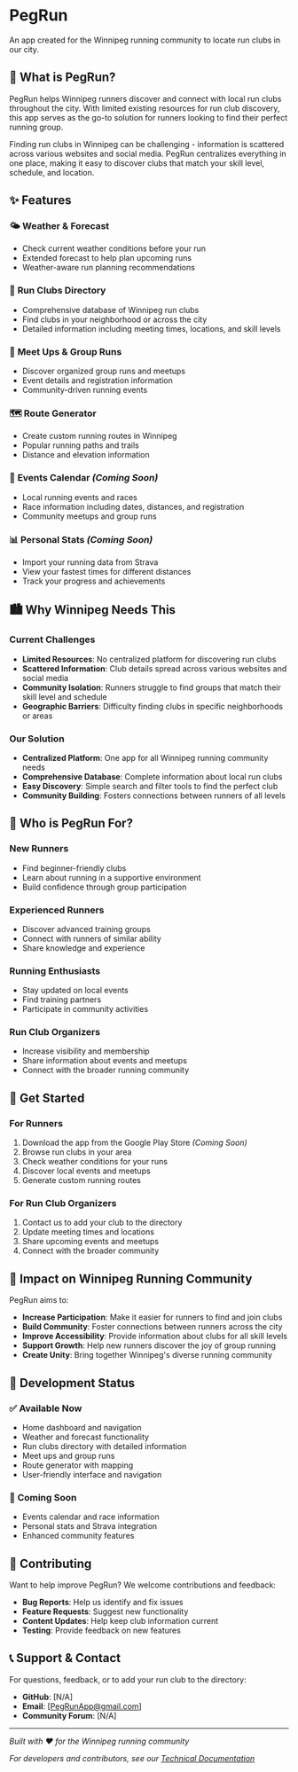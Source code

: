 # PegRun

An app created for the Winnipeg running community to locate run clubs in our city.

## 🎯 What is PegRun?

PegRun helps Winnipeg runners discover and connect with local run clubs throughout the city. With limited existing resources for run club discovery, this app serves as the go-to solution for runners looking to find their perfect running group.

Finding run clubs in Winnipeg can be challenging - information is scattered across various websites and social media. PegRun centralizes everything in one place, making it easy to discover clubs that match your skill level, schedule, and location.

## ✨ Features

### 🌤️ **Weather & Forecast**
- Check current weather conditions before your run
- Extended forecast to help plan upcoming runs
- Weather-aware run planning recommendations

### 👥 **Run Clubs Directory**
- Comprehensive database of Winnipeg run clubs
- Find clubs in your neighborhood or across the city
- Detailed information including meeting times, locations, and skill levels

### 📍 **Meet Ups & Group Runs**
- Discover organized group runs and meetups
- Event details and registration information
- Community-driven running events

### 🗺️ **Route Generator**
- Create custom running routes in Winnipeg
- Popular running paths and trails
- Distance and elevation information

### 📅 **Events Calendar** *(Coming Soon)*
- Local running events and races
- Race information including dates, distances, and registration
- Community meetups and group runs

### 📊 **Personal Stats** *(Coming Soon)*
- Import your running data from Strava
- View your fastest times for different distances
- Track your progress and achievements

## 🏙️ Why Winnipeg Needs This

### **Current Challenges**
- **Limited Resources**: No centralized platform for discovering run clubs
- **Scattered Information**: Club details spread across various websites and social media
- **Community Isolation**: Runners struggle to find groups that match their skill level and schedule
- **Geographic Barriers**: Difficulty finding clubs in specific neighborhoods or areas

### **Our Solution**
- **Centralized Platform**: One app for all Winnipeg running community needs
- **Comprehensive Database**: Complete information about local run clubs
- **Easy Discovery**: Simple search and filter tools to find the perfect club
- **Community Building**: Fosters connections between runners of all levels

## 🎯 Who is PegRun For?

### **New Runners**
- Find beginner-friendly clubs
- Learn about running in a supportive environment
- Build confidence through group participation

### **Experienced Runners**
- Discover advanced training groups
- Connect with runners of similar ability
- Share knowledge and experience

### **Running Enthusiasts**
- Stay updated on local events
- Find training partners
- Participate in community activities

### **Run Club Organizers**
- Increase visibility and membership
- Share information about events and meetups
- Connect with the broader running community

## 📱 Get Started

### **For Runners**
1. Download the app from the Google Play Store *(Coming Soon)*
2. Browse run clubs in your area
3. Check weather conditions for your runs
4. Discover local events and meetups
5. Generate custom running routes

### **For Run Club Organizers**
1. Contact us to add your club to the directory
2. Update meeting times and locations
3. Share upcoming events and meetups
4. Connect with the broader community

## 🌟 Impact on Winnipeg Running Community

PegRun aims to:

- **Increase Participation**: Make it easier for runners to find and join clubs
- **Build Community**: Foster connections between runners across the city
- **Improve Accessibility**: Provide information about clubs for all skill levels
- **Support Growth**: Help new runners discover the joy of group running
- **Create Unity**: Bring together Winnipeg's diverse running community

## 🚧 Development Status

### ✅ **Available Now**
- Home dashboard and navigation
- Weather and forecast functionality
- Run clubs directory with detailed information
- Meet ups and group runs
- Route generator with mapping
- User-friendly interface and navigation

### 🔄 **Coming Soon**
- Events calendar and race information
- Personal stats and Strava integration
- Enhanced community features

## 🤝 Contributing

Want to help improve PegRun? We welcome contributions and feedback:

- **Bug Reports**: Help us identify and fix issues
- **Feature Requests**: Suggest new functionality
- **Content Updates**: Help keep club information current
- **Testing**: Provide feedback on new features

## 📞 Support & Contact

For questions, feedback, or to add your run club to the directory:

- **GitHub**: [N/A]
- **Email**: [PegRunApp@gmail.com]
- **Community Forum**: [N/A]

---

*Built with ❤️ for the Winnipeg running community*

*For developers and contributors, see our [Technical Documentation](GITHUB_README.md)*
